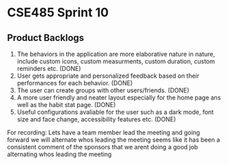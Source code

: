 # CSE485 Sprint 10

## Product Backlogs

1. The behaviors in the application are more elaborative nature in nature, include custom icons, custom measurments, custom duration, custom reminders etc. (DONE)
2. User gets appropriate and personalized feedback based on their performances for each behavior. (DONE)
3. The user can create groups with other users/friends. (DONE)
4. A more user friendly and neater layout especially for the home page ans well as the habit stat page. (DONE)
5. Useful configurations avaliable for the user such as a dark mode, font size and face change, accessibility features etc. (DONE)

For recording:
Lets have a team member lead the meeting
and going forward we will alternate whos leading the meeting
seems like it has been a consistent comment
of the sponsors that we arent doing a good
job alternating whos leading the meeting

